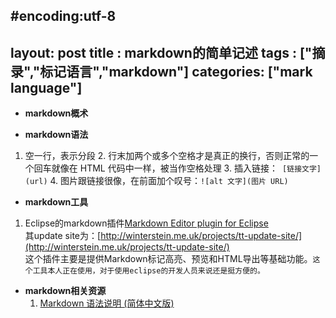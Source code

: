 #encoding:utf-8
---
layout: post
title : markdown的简单记述
tags : ["摘录","标记语言","markdown"]
categories: ["mark language"]
---

- **markdown概术**  

- **markdown语法**  
1. 空一行，表示分段
	2. 行末加两个或多个空格才是真正的换行，否则正常的一个回车就像在 HTML 代码中一样，被当作空格处理
	3. 插入链接：` [链接文字](url)`
	4. 图片跟链接很像，在前面加个叹号：`![alt 文字](图片 URL)`


- **markdown工具**   	
1. Eclipse的markdown插件[Markdown Editor plugin for Eclipse](http://www.winterwell.com/software/markdown-editor.php)  
	其update site为：[http://winterstein.me.uk/projects/tt-update-site/](http://winterstein.me.uk/projects/tt-update-site/)  
	这个插件主要是提供Markdown标记高亮、预览和HTML导出等基础功能。`这个工具本人正在使用，对于使用eclipse的开发人员来说还是挺方便的。`  
	
	
- **markdown相关资源**
	1. [Markdown 语法说明 (简体中文版)](http://wowubuntu.com/markdown/index.html)  
	



